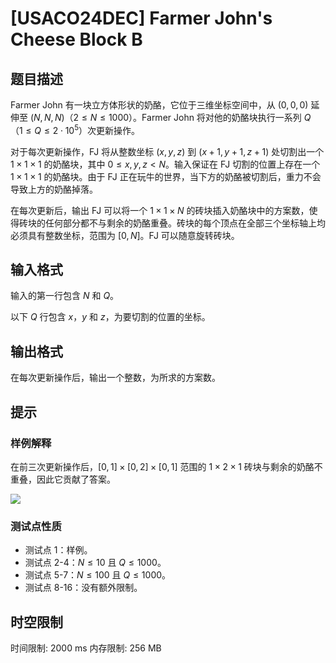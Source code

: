 # [USACO24DEC] Farmer John's Cheese Block B

## 题目描述

Farmer John 有一块立方体形状的奶酪，它位于三维坐标空间中，从 $(0,0,0)$ 延伸至 $(N,N,N)$（$2≤N≤1000$）。Farmer John 将对他的奶酪块执行一系列 $Q$（$1≤Q≤2⋅10^5$）次更新操作。

对于每次更新操作，FJ 将从整数坐标 $(x,y,z)$ 到 $(x+1,y+1,z+1)$ 处切割出一个 $1×1×1$ 的奶酪块，其中 $0≤x,y,z<N$。输入保证在 FJ 切割的位置上存在一个 $1×1×1$ 的奶酪块。由于 FJ 正在玩牛的世界，当下方的奶酪被切割后，重力不会导致上方的奶酪掉落。

在每次更新后，输出 FJ 可以将一个 $1×1×N$ 的砖块插入奶酪块中的方案数，使得砖块的任何部分都不与剩余的奶酪重叠。砖块的每个顶点在全部三个坐标轴上均必须具有整数坐标，范围为 $[0,N]$。FJ 可以随意旋转砖块。

## 输入格式

输入的第一行包含 $N$ 和 $Q$。

以下 $Q$ 行包含 $x$，$y$ 和 $z$，为要切割的位置的坐标。

## 输出格式

在每次更新操作后，输出一个整数，为所求的方案数。

## 提示

### 样例解释

在前三次更新操作后，$[0,1]×[0,2]×[0,1]$ 范围的 $1×2×1$ 砖块与剩余的奶酪不重叠，因此它贡献了答案。

![](https://usaco.org/current/data/fig_1_cheese_bronze_dec24.png)

### 测试点性质

- 测试点 1：样例。
- 测试点 2-4：$N≤10$ 且 $Q≤1000$。
- 测试点 5-7：$N≤100$ 且 $Q≤1000$。
- 测试点 8-16：没有额外限制。

## 时空限制

时间限制: 2000 ms
内存限制: 256 MB
